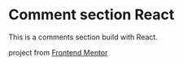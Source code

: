 # Comment section React

This is a comments section build with React.

project from [Frontend Mentor](https://www.frontendmentor.io/challenges/interactive-comments-section-iG1RugEG9)

